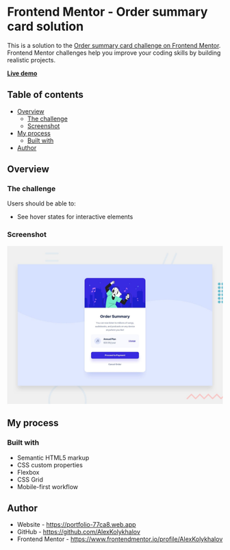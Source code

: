 # Frontend Mentor - Order summary card solution

This is a solution to the [Order summary card challenge on Frontend Mentor](https://www.frontendmentor.io/challenges/order-summary-component-QlPmajDUj). Frontend Mentor challenges help you improve your coding skills by building realistic projects. 

[__Live demo__](https://alexkolykhalov.github.io/frontendmentor.io-solutions/newbie/order-summary-component-main/)

## Table of contents

- [Overview](#overview)
  - [The challenge](#the-challenge)
  - [Screenshot](#screenshot)  
- [My process](#my-process)
  - [Built with](#built-with)  
- [Author](#author)

## Overview

### The challenge

Users should be able to:

- See hover states for interactive elements

### Screenshot

![](./design/desktop-preview.jpg)

## My process

### Built with

- Semantic HTML5 markup
- CSS custom properties
- Flexbox
- CSS Grid
- Mobile-first workflow

## Author

- Website - https://portfolio-77ca8.web.app
- GitHub - https://github.com/AlexKolykhalov
- Frontend Mentor - https://www.frontendmentor.io/profile/AlexKolykhalov